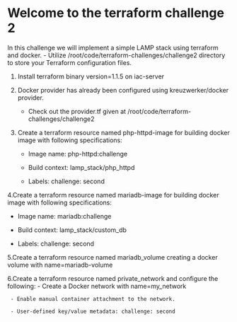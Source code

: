 # **Welcome to the terraform challenge 2**

In this challenge we will implement a simple LAMP stack using terraform and docker.
    - Utilize /root/code/terraform-challenges/challenge2 directory to store your Terraform configuration files.

 1. Install terraform binary version=1.1.5 on iac-server

 2. Docker provider has already been configured using kreuzwerker/docker provider.
     - Check out the provider.tf given at /root/code/terraform-challenges/challenge2

 3. Create a terraform resource named php-httpd-image for building docker image with following specifications:
     - Image name: php-httpd:challenge

     - Build context: lamp_stack/php_httpd

     - Labels: challenge: second

 4.Create a terraform resource named mariadb-image for building docker image with following specifications:

- Image name: mariadb:challenge

- Build context: lamp_stack/custom_db

- Labels: challenge: second

 5.Create a terraform resource named mariadb_volume creating a docker volume with name=mariadb-volume

 6.Create a terraform resource named private_network and configure the following:
     - Create a Docker network with name=my_network

     - Enable manual container attachment to the network.

     - User-defined key/value metadata: challenge: second
